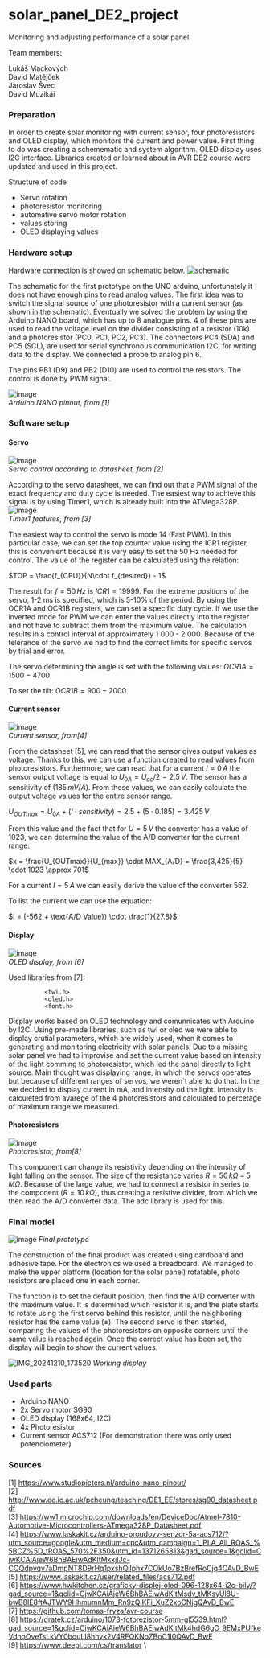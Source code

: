 # solar_panel_DE2_project
Monitoring and adjusting performance of a solar panel


Team members:

Lukáš Mackových\
David Matějček\
Jaroslav Švec\
David Muzikář

### Preparation
In order to create solar monitoring with current sensor, four photoresistors and OLED display, which monitors the current and power value. First thing to do was creating a schemematic and system algorithm.
OLED display uses I2C interface. Libraries created or learned about in AVR DE2 course were updated and used in this project. 

Structure of code

- Servo rotation
- photoresistor monitoring
- automative servo motor rotation
- values storing
- OLED displaying values
  
### Hardware setup
Hardware connection is showed on schematic below.
![schematic](https://github.com/user-attachments/assets/cd43df7a-ca8a-48cf-9797-bcc118313665)

The schematic for the first prototype on the UNO arduino, unfortunately it does not have enough pins to read analog values. The first idea was to switch the signal source of one photoresistor with a current sensor (as shown in the schematic). Eventually we solved the problem by using the Arduino NANO board, which has up to 8 analogue pins. 4 of these pins are used to read the voltage level on the divider consisting of a resistor (10k) and a photoresistor (PC0, PC1, PC2, PC3). The connectors PC4 (SDA) and PC5 (SCL), are used for serial synchronous communication I2C, for writing data to the display. We connected a probe to analog pin 6.

The pins PB1 (D9) and PB2 (D10) are used to control the resistors. The control is done by PWM signal. 


![image](https://github.com/user-attachments/assets/803730a9-5853-4a67-862d-e48125dab336) \
*Arduino NANO pinout, from [1]* 

### Software setup

#### Servo
![image](https://github.com/user-attachments/assets/7abaa3bd-5444-482b-98fa-11c60e8b1147) \
*Servo control according to datasheet, from [2]* 

According to the servo datasheet, we can find out that a PWM signal of the exact frequency and duty cycle is needed. The easiest way to achieve this signal is by using Timer1, which is already built into the ATMega328P. \
![image](https://github.com/user-attachments/assets/25499d6c-944d-4033-aecf-a007b1f6d0ba) \
*Timer1 features, from [3]* 

The easiest way to control the servo is mode 14 (Fast PWM). In this particular case, we can set the top counter value using the ICR1 register, this is convenient because it is very easy to set the 50 Hz needed for control. The value of the register can be calculated using the relation:

$TOP = \frac{f_{CPU}}{N\cdot f_{desired}} - 1$

The result for $f = 50\,Hz$ is $ICR1 = 19 999$. For the extreme positions of the servo, 1-2 ms is specified, which is 5-10% of the period. By using the OCR1A and OCR1B registers, we can set a specific duty cycle. If we use the inverted mode for PWM we can enter the values directly into the register and not have to subtract them from the maximum value. The calculation results in a control interval of approximately 1 000 - 2 000. Because of the telerance of the servo we had to find the correct limits for specific servos by trial and error. 

The servo determining the angle is set with the following values: $OCR1A = 1 500 - 4 700$

To set the tilt: $OCR1B = 900 - 2 000$.



#### Current sensor
![image](https://github.com/user-attachments/assets/91da927b-1b6a-47b6-bb32-0f8962081bee) \
*Current sensor, from[4]* 

From the datasheet [5], we can read that the sensor gives output values as voltage. Thanks to this, we can use a function created to read values from photoresistors. Furthermore, we can read that for a current $I = 0\,A$ the sensor output voltage is equal to $U_{0A} = U_{cc}/2 = 2.5 \,V$. The sensor has a sensitivity of ($185 \, mV/A$). From these values, we can easily calculate the output voltage values for the entire sensor range. 

$U_{OUTmax} = U_{0A} + (I \cdot sensitivity) = 2.5 + (5 \cdot 0.185) = 3.425 \,V$

From this value and the fact that for $U = 5\,V$ the converter has a value of 1023, we can determine the value of the A/D converter for the current range:

$x = \frac{U_{OUTmax}}{U_{max}} \cdot MAX_{A/D} = \frac{3,425}{5} \cdot 1023 \approx 701$

For a current $I = 5\,A$ we can easily derive the value of the converter 562.

To list the current we can use the equation:

$I = (-562 + \text{A/D Value}) \cdot \frac{1}{27.8}$


#### Display 
![image](https://github.com/user-attachments/assets/7bee33f4-e9fd-4415-8c4b-683bdc1ebba1) \
*OLED display, from [6]* 

Used libraries from [7]: 
              
              <twi.h>
              <oled.h>
              <font.h>
              
Display works based on OLED technology and comunnicates with Arduino by I2C. Using pre-made libraries, such as twi or oled we were able to display crutial parameters, which are widely used, when it comes to generating and monitoring electricity with solar panels. Due to a missing solar panel we had to improvise and set the current value based on intensity of the light comming to photoresistor, which led the panel directly to light source. Main thought was displaying range, in which the servos operates but because of different ranges of servos, we weren`t able to do that. In the we decided to display current in mA, and intensity od the light. Intensity is calculeted from avarege of the 4 photoresistors and calculated to percetage of maximum range we measured.



#### Photoresistors
![image](https://github.com/user-attachments/assets/487535ff-05be-4f0f-b1c6-c38676dc2e31)\
*Photoresistor, from[8]*

This component can change its resistivity depending on the intensity of light falling on the sensor. The size of the resistance varies $R = 50 \, k \Omega - 5 \, M\Omega$. Because of the large value, we had to connect a resistor in series to the component ($R = 10 \, k\Omega$), thus creating a resistive divider, from which we then read the A/D converter data. The adc library is used for this. 


### Final model
![image](https://github.com/user-attachments/assets/d5e304b8-9b7b-4a56-8065-40c3d68b44ec)
*Final prototype*

The construction of the final product was created using cardboard and adhesive tape. For the electronics we used a breadboard. We managed to make the upper platform (location for the solar panel) rotatable, photo resistors are placed one in each corner.

The function is to set the default position, then find the A/D converter with the maximum value. It is determined which resistor it is, and the plate starts to rotate using the first servo behind this resistor, until the neighboring resistor has the same value ($\pm$). The second servo is then started, comparing the values of the photoresistors on opposite corners until the same value is reached again. Once the correct value has been set, the display will begin to show the current values. 

![IMG_20241210_173520](https://github.com/user-attachments/assets/764eb051-6cd5-45c0-9339-5018a1523d63)
*Working display*

### Used parts

 - Arduino NANO
 - 2x Servo motor SG90
 - OLED display (168x64, I2C)
 - 4x Photoresistor
 - Current sensor ACS712 (For demonstration there was only used potenciometer)

### Sources
[1] https://www.studiopieters.nl/arduino-nano-pinout/ \
[2] http://www.ee.ic.ac.uk/pcheung/teaching/DE1_EE/stores/sg90_datasheet.pdf \
[3] https://ww1.microchip.com/downloads/en/DeviceDoc/Atmel-7810-Automotive-Microcontrollers-ATmega328P_Datasheet.pdf \
[4] https://www.laskakit.cz/arduino-proudovy-senzor-5a-acs712/?utm_source=google&utm_medium=cpc&utm_campaign=1_PLA_All_ROAS_%5BCZ%5D_tROAS_570%2F350&utm_id=1371265813&gad_source=1&gclid=CjwKCAiAjeW6BhBAEiwAdKltMkxjIJc-CQQdpvqv7aDmpNT8D9rHq1pxshQiIphx7CQkUo7BzBrefRoCjq4QAvD_BwE \
[5] https://www.laskakit.cz/user/related_files/acs712.pdf \
[6] https://www.hwkitchen.cz/graficky-displej-oled-096-128x64-i2c-bily/?gad_source=1&gclid=CjwKCAiAjeW6BhBAEiwAdKltMsdv_tMKsyUl8U-bwB8IE8ftAJTWY9HhmumnMm_Rn9zQiKFi_XuZ2xoCNjgQAvD_BwE \
[7] https://github.com/tomas-fryza/avr-course \
[8] https://dratek.cz/arduino/1073-fotorezistor-5mm-gl5539.html?gad_source=1&gclid=CjwKCAiAjeW6BhBAEiwAdKltMk4hdG6gO_9EMxPUfkeVdnoOveTsLkVY0bouLI8hhyk2V4RFQKNoZBoC1I0QAvD_BwE \
[9] https://www.deepl.com/cs/translator \
